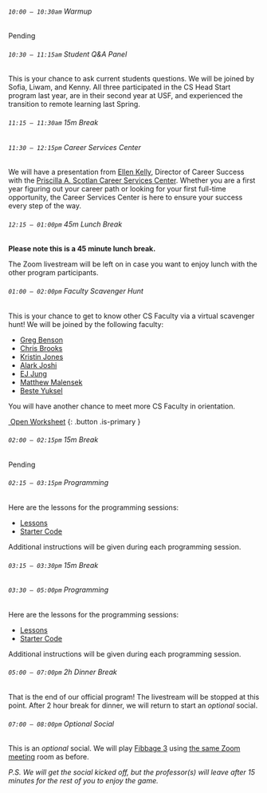 ###### `10:00 – 10:30am` Warmup

Pending

###### `10:30 – 11:15am` Student Q&amp;A Panel

This is your chance to ask current students questions. We will be joined by Sofia, Liwam, and Kenny. All three participated in the CS Head Start program last year, are in their second year at USF, and experienced the transition to remote learning last Spring.

###### `11:15 – 11:30am` *15m Break* <a href="https://asoftmurmur.com/"><i class="far fa-play-circle"></i></a>

###### `11:30 – 12:15pm` Career Services Center

We will have a presentation from [Ellen Kelly](https://myusf.usfca.edu/career-services/meet-staff), Director of Career Success with the [Priscilla A. Scotlan Career Services Center](https://myusf.usfca.edu/career-services). Whether you are a first year figuring out your career path or looking for your first full-time
opportunity, the Career Services Center is here to ensure your success every step of the way.

###### `12:15 – 01:00pm` *45m Lunch Break* <a href="https://docs.google.com/presentation/d/e/2PACX-1vSD5PleedFuY_gqV7gsHSkLwhNm8LPzND-MmR74wgh08Algi5FziP_KbeNHeIH9O50VtGLMX5qdPkrX/pub?start=false&loop=false&delayms=3000"><i class="far fa-external-link-alt"></i></a>

**Please note this is a 45 minute lunch break.**

The Zoom livestream will be left on in case you want to enjoy lunch with the other program participants.

###### `01:00 – 02:00pm` Faculty Scavenger Hunt

This is your chance to get to know other CS Faculty via a virtual scavenger hunt! We will be joined by the following faculty:

  - [Greg Benson](https://www.usfca.edu/faculty/gregory-benson)
  - [Chris Brooks](https://www.usfca.edu/faculty/christopher-brooks)
  - [Kristin Jones](https://www.usfca.edu/faculty/kristin-jones)
  - [Alark Joshi](https://www.usfca.edu/faculty/alark-joshi)
  - [EJ Jung](https://www.usfca.edu/faculty/eunjin-ej-jung)
  - [Matthew Malensek](https://www.usfca.edu/faculty/matthew-malensek)
  - [Beste Yuksel](https://www.usfca.edu/faculty/beste-yuksel)

You will have another chance to meet more CS Faculty in orientation.

[<i class="fab fa-google-drive"></i>&nbsp;Open Worksheet](https://docs.google.com/document/d/1R3iG4oBDxKK9r1Ytbw4zPodfKyZDBSlHGYDEiDMcKZY/edit?usp=sharing)
{: .button .is-primary }

###### `02:00 – 02:15pm` *15m Break* <a href="https://asoftmurmur.com/"><i class="far fa-play-circle"></i></a>

Pending

###### `02:15 – 03:15pm` Programming

Here are the lessons for the programming sessions:

  - [Lessons](https://drive.google.com/drive/folders/17U0L4-ybh4zJsLagoGqr-hbflH70G2ZA?usp=sharing)
  - [Starter Code](https://drive.google.com/drive/folders/1c4DO2VI_PtgryOSzCk8Ikw9ima2JXQrR?usp=sharing)

Additional instructions will be given during each programming session.

###### `03:15 – 03:30pm`  *15m Break* <a href="https://asoftmurmur.com/"><i class="far fa-play-circle"></i></a>

###### `03:30 – 05:00pm` Programming

Here are the lessons for the programming sessions:

  - [Lessons](https://drive.google.com/drive/folders/17U0L4-ybh4zJsLagoGqr-hbflH70G2ZA?usp=sharing)
  - [Starter Code](https://drive.google.com/drive/folders/1c4DO2VI_PtgryOSzCk8Ikw9ima2JXQrR?usp=sharing)

Additional instructions will be given during each programming session.

###### `05:00 – 07:00pm` *2h Dinner Break*

That is the end of our official program! The livestream will be stopped at this point. After 2 hour break for dinner, we will return to start an *optional* social.

###### `07:00 – 08:00pm` *Optional Social*

This is an *optional* social. We will play [Fibbage 3](https://www.jackboxgames.com/fibbage-three/) using [the same Zoom meeting](https://usfca.zoom.us/j/93175178704) room as before.

*P.S. We will get the social kicked off, but the professor(s) will leave after 15 minutes for the rest of you to enjoy the game.*
